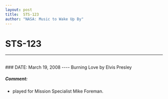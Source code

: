 ```yaml
---
layout: post
title:  STS-123
author: "NASA: Music to Wake Up By"
---
```


# STS-123
----
<br/>
### DATE: March 19, 2008
----
Burning Love by Elvis Presley

##### Comment:
* played for Mission Specialist Mike Foreman.
